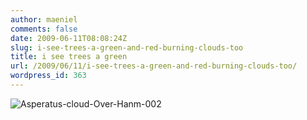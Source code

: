 ```yaml
---
author: maeniel
comments: false
date: 2009-06-11T08:08:24Z
slug: i-see-trees-a-green-and-red-burning-clouds-too
title: i see trees a green
url: /2009/06/11/i-see-trees-a-green-and-red-burning-clouds-too/
wordpress_id: 363
---
```


![Asperatus-cloud-Over-Hanm-002](https://maeniel.files.wordpress.com/2009/06/asperatus-cloud-over-hanm-0021.jpg)
